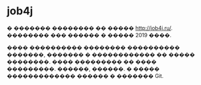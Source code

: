 # job4j

� ������� �������� �� ����� http://job4j.ru/. �������� ��� ������ � ����� 2019 ����.

���� ���������� �������� ���������� �������, ������� � ������������ �� ����� ��������. ���� ��������� �� ���� ���������.
������, ������.
� ����� ������������� ������ � ������� Git.

